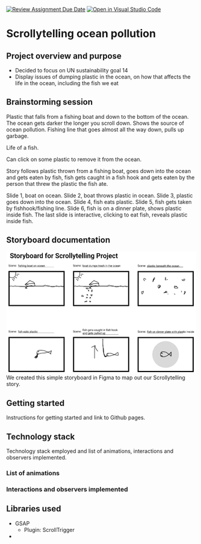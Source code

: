 [![Review Assignment Due Date](https://classroom.github.com/assets/deadline-readme-button-24ddc0f5d75046c5622901739e7c5dd533143b0c8e959d652212380cedb1ea36.svg)](https://classroom.github.com/a/IJi-El-s)
[![Open in Visual Studio Code](https://classroom.github.com/assets/open-in-vscode-718a45dd9cf7e7f842a935f5ebbe5719a5e09af4491e668f4dbf3b35d5cca122.svg)](https://classroom.github.com/online_ide?assignment_repo_id=14922062&assignment_repo_type=AssignmentRepo)

# Scrollytelling ocean pollution

## Project overview and purpose

-   Decided to focus on UN sustainability goal 14
-   Display issues of dumping plastic in the ocean, on how that affects the life in the ocean, including the fish we eat

## Brainstorming session

Plastic that falls from a fishing boat and down to the bottom of the ocean. The ocean gets darker the longer you scroll down. Shows the source of ocean pollution. Fishing line that goes almost all the way down, pulls up garbage.

Life of a fish.

Can click on some plastic to remove it from the ocean.

Story follows plastic thrown from a fishing boat, goes down into the ocean and gets eaten by fish, fish gets caught in a fish hook and gets eaten by the person that threw the plastic the fish ate.

Slide 1, boat on ocean. Slide 2, boat throws plastic in ocean. Slide 3, plastic goes down into the ocean. Slide 4, fish eats plastic. Slide 5, fish gets taken by fishhook/fishing line. Slide 6, fish is on a dinner plate, shows plastic inside fish. The last slide is interactive, clicking to eat fish, reveals plastic inside fish.

## Storyboard documentation

![Storyboard for scrollytelling project. Scene one shows a fishing boat on the ocean. Scene two shows the boat dumping trash into the ocean. Scene three shows plastic beneath the ocean. Scene four shows a fish eating some plastic. Scene five shows the fish getting caught by a fishing hook and getting pulled up. Scene six shows the fish on a dinner plate.](assets/storyboard.webp)
We created this simple storyboard in Figma to map out our Scrollytelling story.

## Getting started

Instructions for getting started and link to Github pages.

## Technology stack

Technology stack employed and list of animations, interactions and observers implemented.

### List of animations

### Interactions and observers implemented

## Libraries used

-   GSAP
    -   Plugin: ScrollTrigger
-
